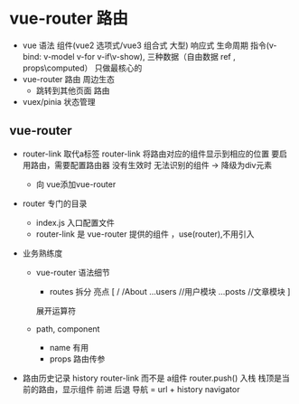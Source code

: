 # vue-router 路由

- vue 语法 组件(vue2 选项式/vue3 组合式 大型) 响应式 生命周期 指令(v-bind: v-model v-for v-if\v-show), 三种数据（自由数据 ref , props\computed）
  只做最核心的
- vue-router 路由 周边生态
  - 跳转到其他页面 路由
- vuex/pinia 状态管理

## vue-router
- router-link 取代a标签
  router-link 将路由对应的组件显示到相应的位置
  要启用路由，需要配置路由器
  没有生效时 无法识别的组件 -> 降级为div元素
  - 向 vue添加vue-router

- router 专门的目录
  - index.js 入口配置文件
  - router-link 是 vue-router 提供的组件 ，use(router),不用引入

- 业务熟练度
  - vue-router 语法细节
    - routes 拆分 亮点
    [
      /
      /About
      ...users  //用户模块
      ...posts  //文章模块
    ]

    展开运算符
  - path, component
    - name 有用
    - props 路由传参

- 路由历史记录 history 
  router-link 而不是 a组件
  router.push() 入栈
  栈顶是当前的路由，显示组件
  前进 后退
  导航  = url + history navigator
  